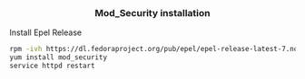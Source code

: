 <br />
<div align="center">
  <h3 align="center">Mod_Security installation</h3>
</div>


Install Epel Release
  ```sh
  rpm -ivh https://dl.fedoraproject.org/pub/epel/epel-release-latest-7.noarch.rpm
  yum install mod_security
  service httpd restart
  ```
  
  
